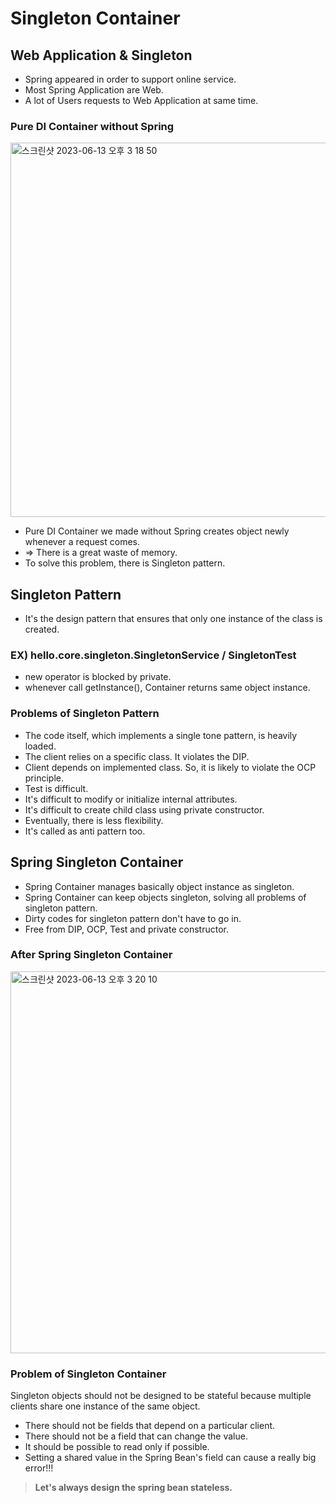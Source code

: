 # Singleton Container

## Web Application & Singleton
- Spring appeared in order to support online service.
- Most Spring Application are Web.
- A lot of Users requests to Web Application at same time.

### Pure DI Container without Spring

<img width="599" alt="스크린샷 2023-06-13 오후 3 18 50" src="https://github.com/gimminjae/Spring-RoadMap/assets/97084128/5e2d6e10-aa98-482a-b8b0-817191634093">

- Pure DI Container we made without Spring creates object newly whenever a request comes.
- => There is a great waste of memory.
- To solve this problem, there is Singleton pattern.

## Singleton Pattern
- It's the design pattern that ensures that only one instance of the class is created.
### EX) hello.core.singleton.SingletonService / SingletonTest
- new operator is blocked by private.
- whenever call getInstance(), Container returns same object instance.

### Problems of Singleton Pattern
- The code itself, which implements a single tone pattern, is heavily loaded.
- The client relies on a specific class. It violates the DIP.
- Client depends on implemented class. So, it is likely to violate the OCP principle.
- Test is difficult.
- It's difficult to modify or initialize internal attributes.
- It's difficult to create child class using private constructor.
- Eventually, there is less flexibility.
- It's called as anti pattern too.

## Spring Singleton Container
- Spring Container manages basically object instance as singleton.
- Spring Container can keep objects singleton, solving all problems of singleton pattern.
- Dirty codes for singleton pattern don't have to go in.
- Free from DIP, OCP, Test and private constructor.

### After Spring Singleton Container
<img width="611" alt="스크린샷 2023-06-13 오후 3 20 10" src="https://github.com/gimminjae/Spring-RoadMap/assets/97084128/e975a246-b275-4841-a501-cb3f4b6800ef">

### Problem of Singleton Container
Singleton objects should not be designed to be stateful because multiple clients share one instance of the same object.
- There should not be fields that depend on a particular client.
- There should not be a field that can change the value.
- It should be possible to read only if possible.
- Setting a shared value in the Spring Bean's field can cause a really big error!!!

> **Let's always design the spring bean stateless.**

